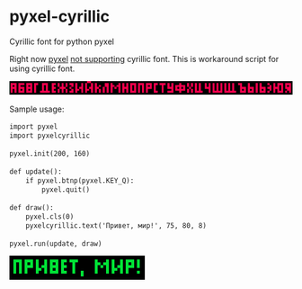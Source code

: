 # pyxel-cyrillic
Cyrillic font for python pyxel

Right now [pyxel](https://github.com/kitao/pyxel) [not supporting](https://github.com/kitao/pyxel/issues/126) cyrillic font. This is workaround script for using cyrillic font.

![](https://github.com/alderven/pyxel-cyrillic/blob/master/alphabet.png?raw=true)

Sample usage:
```
import pyxel
import pyxelcyrillic

pyxel.init(200, 160)

def update():
    if pyxel.btnp(pyxel.KEY_Q):
        pyxel.quit()

def draw():
    pyxel.cls(0)
    pyxelcyrillic.text('Привет, мир!', 75, 80, 8)

pyxel.run(update, draw)
```

![](https://github.com/alderven/pyxel-cyrillic/blob/master/hello_world.png?raw=true)
